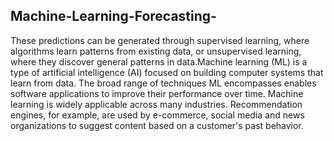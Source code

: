 ## Machine-Learning-Forecasting-

These predictions can be generated through supervised learning, where algorithms learn patterns from existing data, or unsupervised learning, where they discover
general patterns in data.Machine learning (ML) is a type of artificial intelligence (AI) focused on building computer systems that learn from data. The broad range of 
techniques ML encompasses enables software applications to improve their performance over time. Machine learning is widely applicable across many industries. Recommendation 
engines, for example, are used by e-commerce, social media and news organizations to suggest content based on a customer's past behavior.

